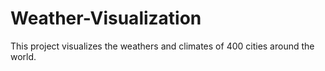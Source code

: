 # Weather-Visualization

This project visualizes the weathers and climates of 400 cities around the world.
